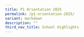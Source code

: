 ```yaml
---
title: P1 Orientation 2025
permalink: /p1-orientation-2025/
variant: markdown
description: ""
third_nav_title: School Highlights
---
```

